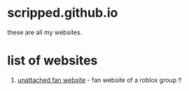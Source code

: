 # scripped.github.io

these are all my websites.

# list of websites
1. <a href="https://scripped.github.io/unattached/">unattached fan website</a> - fan website of a roblox group !!
